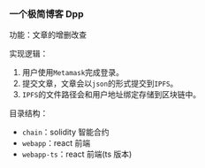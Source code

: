 ### 一个极简博客 Dpp

功能：文章的增删改查

实现逻辑：

1. 用户使用`Metamask`完成登录。
2. 提交文章，文章会以`json`的形式提交到`IPFS`。
3. `IPFS`的文件路径会和用户地址绑定存储到区块链中。

目录结构：

- `chain`：solidity 智能合约
- `webapp`：react 前端
- `webapp-ts`：react 前端(ts 版本)
